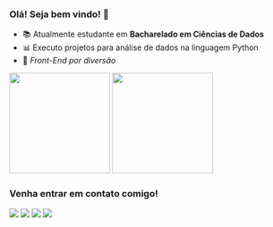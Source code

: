 ### Olá! Seja bem vindo! 👋

- 📚 Atualmente estudante em <strong>Bacharelado em Ciências de Dados</strong>
- 📊 Executo projetos para análise de dados na linguagem Python
- 🐧 <em>Front-End por diversão</em>

<div>
  <a href='https://github.com/Kaik-Lima'></a>
  <img height="180em" src="https://github-readme-stats.vercel.app/api?username=Kaik-Lima&show_icons=true&theme=gotham&hide=contribs,prs"/>
  <img loading="lazy" height="180em" src="https://github-readme-stats.vercel.app/api/top-langs/?username=Kaik-Lima&layout=compact&theme=blue-green">
</div>
<h3>Venha entrar em contato comigo!</h3>
<div>
  <!--GMAIL-->
  <a href='https://criarmeulink.com.br/u/1715697040' alt='Gmail' target='_blank'><img src='https://img.shields.io/badge/Gmail-D14836?style=for-the-badge&logo=gmail&logoColor=white'></a>
  <!--LINKEDIN-->
  <a href='https://linkedin.com/kaik-lima' alt='Linkedin' target='_blank'><img src='https://img.shields.io/badge/LinkedIn-0077B5?style=for-the-badge&logo=linkedin&logoColor=white'></a>
  <!--PINTEREST-->
  <a href='https://br.pinterest.com/kawhite2k/' alt='Pinterest' target='_blank'><img src='https://img.shields.io/badge/Pinterest-%23E60023.svg?&style=for-the-badge&logo=Pinterest&logoColor=white'></a>
  <!--INSTAGRAM-->
  <a href='https://www.instagram.com/kaik.al/' alt='Instagram' target='_blank'><img src='https://img.shields.io/badge/Instagram-E4405F?style=for-the-badge&logo=instagram&logoColor=white'></a>
</div>
